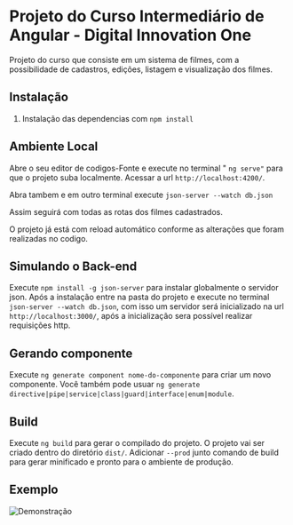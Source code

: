 # Projeto do Curso Intermediário de Angular - Digital Innovation One

Projeto do curso que consiste em um sistema de filmes, com a possibilidade de cadastros, edições, listagem e visualização dos filmes.

## Instalação

1. Instalação das dependencias com `npm install`

## Ambiente Local

Abre o seu editor de codigos-Fonte e execute no terminal " `ng serve"` para que o projeto suba localmente. Acessar a url `http://localhost:4200/`. 

Abra tambem e em outro terminal execute  `json-server --watch db.json`

Assim seguirá com todas as rotas dos filmes cadastrados.

O projeto já está com reload automático conforme as alterações que foram realizadas no codigo.

## Simulando o Back-end

Execute `npm install -g json-server` para instalar globalmente o servidor json.
Após a instalação entre na pasta do projeto e execute no terminal `json-server --watch db.json`, com isso um servidor será inicializado na url `http://localhost:3000/`, após a inicialização sera possível realizar requisições http.

## Gerando componente

Execute `ng generate component nome-do-componente` para criar um novo componente. Você também pode usuar `ng generate directive|pipe|service|class|guard|interface|enum|module`.

## Build

Execute `ng build` para gerar o compilado do projeto. O projeto vai ser criado dentro do diretório `dist/`. Adicionar `--prod` junto comando de build para gerar minificado e pronto para o ambiente de produção.

## Exemplo
![Demonstração ](src/assets/images/demonstracao.gif)